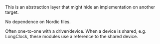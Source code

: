 This is an abstraction layer that might hide an implementation on another target.

No dependence on Nordic files.

Often one-to-one with a driver/device.
When a device is shared, e.g. LongClock, these modules use a reference to the shared device.